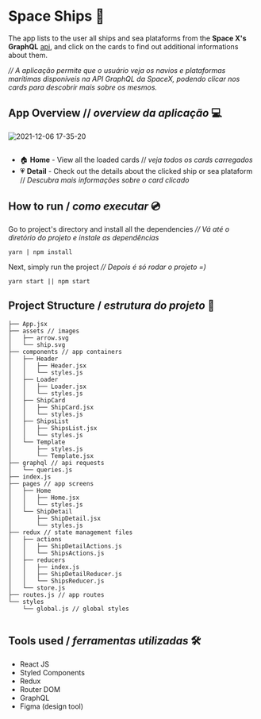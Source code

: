 # Space Ships 🚢

The app lists to the user all ships and sea plataforms from the **Space X's GraphQL** [api](https://api.spacex.land/graphql/), and click on the cards to find out additional informations about them.

*// A aplicação permite que o usuário veja os navios e plataformas marítimas disponíveis na API GraphQL da SpaceX, podendo clicar nos cards para descobrir mais sobre os mesmos.*

## App Overview // *overview da aplicação* 💻

![2021-12-06 17-35-20](https://user-images.githubusercontent.com/53411709/144918978-0aba2511-7965-4413-964f-f30be01b97e4.gif)


##

- 🏠 **Home** - View all the loaded cards // *veja todos os cards carregados*
- 💗 **Detail** - Check out the details about the clicked ship or sea plataform // *Descubra mais informações sobre o card clicado*

## How to run / *como executar* 💿

Go to project's directory and install all the dependencies
*//  Vá até o diretório do projeto e instale as dependências*
```
yarn | npm install
```

Next, simply run the project
*// Depois é só rodar o projeto =)*
```
yarn start || npm start
```
## Project Structure / *estrutura do projeto* 🌳
```
├── App.jsx 
├── assets // images
│   ├── arrow.svg
│   └── ship.svg
├── components // app containers
│   ├── Header
│   │   ├── Header.jsx
│   │   └── styles.js
│   ├── Loader
│   │   ├── Loader.jsx
│   │   └── styles.js
│   ├── ShipCard
│   │   ├── ShipCard.jsx
│   │   └── styles.js
│   ├── ShipsList
│   │   ├── ShipsList.jsx
│   │   └── styles.js
│   └── Template
│       ├── styles.js
│       └── Template.jsx
├── graphql // api requests
│   └── queries.js
├── index.js
├── pages // app screens
│   ├── Home
│   │   ├── Home.jsx
│   │   └── styles.js
│   └── ShipDetail
│       ├── ShipDetail.jsx
│       └── styles.js
├── redux // state management files
│   ├── actions
│   │   ├── ShipDetailActions.js
│   │   └── ShipsActions.js
│   ├── reducers
│   │   ├── index.js
│   │   ├── ShipDetailReducer.js
│   │   └── ShipsReducer.js
│   └── store.js
├── routes.js // app routes
└── styles
    └── global.js // global styles


``` 
## Tools used / *ferramentas utilizadas* 🛠
- React JS
- Styled Components
- Redux
- Router DOM
- GraphQL
- Figma (design tool)


